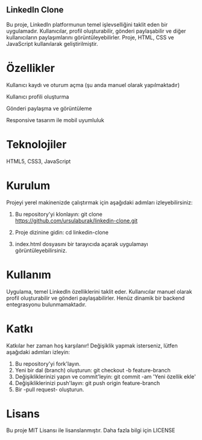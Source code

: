 ## LinkedIn Clone

Bu proje, LinkedIn platformunun temel işlevselliğini taklit eden bir uygulamadır. Kullanıcılar, profil oluşturabilir, gönderi paylaşabilir ve diğer kullanıcıların paylaşımlarını görüntüleyebilirler. Proje, HTML, CSS ve JavaScript kullanılarak geliştirilmiştir.

# Özellikler

Kullanıcı kaydı ve oturum açma (şu anda manuel olarak yapılmaktadır)

Kullanıcı profili oluşturma

Gönderi paylaşma ve görüntüleme

Responsive tasarım ile mobil uyumluluk

# Teknolojiler

HTML5, CSS3, JavaScript

# Kurulum

Projeyi yerel makinenizde çalıştırmak için aşağıdaki adımları izleyebilirsiniz:

1. Bu repository'yi klonlayın:
git clone https://github.com/ursulaburak/linkedin-clone.git

2. Proje dizinine gidin:
cd linkedin-clone

3. index.html dosyasını bir tarayıcıda açarak uygulamayı görüntüleyebilirsiniz.

# Kullanım

Uygulama, temel LinkedIn özelliklerini taklit eder. Kullanıcılar manuel olarak profil oluşturabilir ve gönderi paylaşabilirler. Henüz dinamik bir backend entegrasyonu bulunmamaktadır.

# Katkı

Katkılar her zaman hoş karşılanır! Değişiklik yapmak isterseniz, lütfen aşağıdaki adımları izleyin:

1. Bu repository'yi fork'layın.
2. Yeni bir dal (branch) oluşturun:
   git checkout -b feature-branch
3. Değişikliklerinizi yapın ve commit'leyin:
   git commit -am 'Yeni özellik ekle'
4. Değişikliklerinizi push'layın:
   git push origin feature-branch
5. Bir -pull request- oluşturun.

# Lisans

Bu proje MIT Lisansı ile lisanslanmıştır. Daha fazla bilgi için LICENSE 

